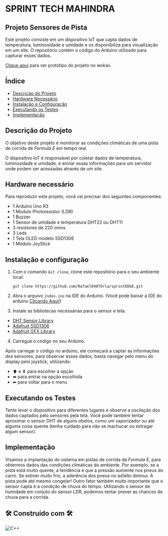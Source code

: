 # SPRINT TECH MAHINDRA
## Projeto Sensores de Pista
Este projeto consiste em um dispositivo IoT que capta dados de temperatura, luminosidade e umidade e os disponibiliza para visualização em um site. O repositório contém o código do Arduino utilizado para capturar esses dados.

[Clique aqui](https://wokwi.com/projects/398061779987835905) para ver protótipo do projeto no wokwi.

## Índice

- [Descrição do Projeto](#descrição-do-projeto)
- [Hardware Necessário](#hardware-necessário)
- [Instalação e Configuração](#instalação-e-configuração)
- [Executando os Testes](#executando-os-testes)
- [Implementação](#implementação)

## Descrição do Projeto

O objetivo deste projeto é monitorar as condições climáticas de uma pista de corrida de *Formula E* em tempo real.

O dispositivo IoT é responsável por coletar dados de temperatura, luminosidade e umidade, e enviar essas informações para um servidor onde podem ser acessadas através de um site.

## Hardware necessário

Para reproduzir este projeto, você vai precisar dos seguintes componentes:
- 1 Arduino Uno R3
- 1 Modulo Photoresistor (LDR)
- 1 Buzzer
- 1 Sensor de umidade e temperatura DHT22 ou DHT11
- 3 resistores de 220 omns
- 3 Leds
- 1 Tela OLED modelo SSD1306
- 1 Módulo JoyStick

## Instalação e configuração

1. Com o comando `Git clone`, clone este repositório para o seu ambiente local:
    ```
    git clone https://github.com/Rafael0407Orla/sprintEDGE.git
    ```

2. Abra o arquivo `index.ino` na IDE do Arduino. (Você pode baixar a IDE do arduino [Clicando Aqui!](https://www.arduino.cc/en/software))

3. Instale as bibliotecas necessárias para o sensor e tela:
- [DHT Sensor Library](https://downloads.arduino.cc/libraries/github.com/adafruit/DHT_sensor_library-1.4.6.zip)
- [Adafruit SSD1306](https://downloads.arduino.cc/libraries/github.com/adafruit/Adafruit_SSD1306-2.5.10.zip)
- [Adafruit GFX Library](https://downloads.arduino.cc/libraries/github.com/adafruit/Adafruit_GFX_Library-1.11.9.zip)

4. Carregue o código no seu Arduino.

Após carregar o código no arduino, ele começará a captar as informações dos sensores, para observar esses dados, basta navegar pelo menu do display pelo joystick, utilizando:
- ⬆ e ⬇ para escolher a opção
- ➡ para entrar na opção escolhida
- ⬅ para voltar para o menu

## Executando os Testes

Tente levar o dispositivo para diferentes lugares  e observe a oscilação dos dados captados pelo sensores pela tela.
Você pode também tentar aproximar o sensor DHT de alguns obetos, como um vaporizador ou até alguma coisa quente (tenha cuidado para não se machucar ou estragar algum sensor).

## Implementação

Visamos a implantação do sistema em pistas de corrida da *Formula E*, para obtermos dados das condições climáticas do ambiente. Por exemplo, se a pista está muito quente, a tendência é que a pressão aumente nos pneus do carro. Se estiver muito frio, a aderência dos pneus no asfalto diminui. A pista pode até mesmo congelar!
Outro fator também muito importante que o sensor capta é a condição de chuva do tempo. Utilizando o sensor de humidade em conjuto do sensor LDR, podemos tentar prever as chances de chuva para a corrida.

## 🛠️ Construído com 🛠️


![C++](https://img.shields.io/badge/C%2B%2B-00599C?style=for-the-badge&logo=c%2B%2B&color=000)
